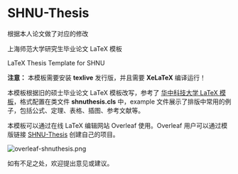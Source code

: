 # SHNU-Thesis

根据本人论文做了对应的修改

上海师范大学研究生毕业论文 LaTeX 模板

LaTeX Thesis Template for SHNU

**注意：** 本模板需要安装 **texlive** 发行版，并且需要 **XeLaTeX** 编译运行！

本模板根据旧的硕士毕业论文 LaTeX 模板改写，参考了 [华中科技大学 LaTeX 模板](https://github.com/skinaze/HUSTPaperTemp)，格式配置在类文件 **shnuthesis.cls** 中，example 文件展示了排版中常用的例子，包括公式、定理、表格、插图、参考文献等。

本模板可以通过在线 LaTeX 编辑网站 Overleaf 使用。Overleaf 用户可以通过模版链接 [SHNU-Thesis](https://www.overleaf.com/latex/templates/shnu-thesis/wsykzrksspgn) 创建自己的项目。

![overleaf-shnuthesis.png](https://i.loli.net/2020/12/25/WpPtxey5RnuOQ3h.png)

如有不足之处，欢迎提出意见或建议。
